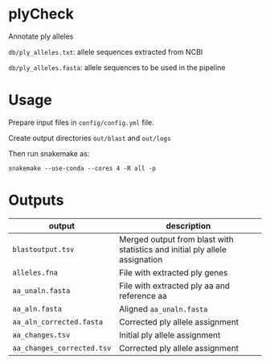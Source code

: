 # plyCheck

Annotate ply alleles

``db/ply_alleles.txt``: allele sequences extracted from NCBI

``db/ply_alleles.fasta``: allele sequences to be used in the pipeline

# Usage

Prepare input files in ``config/config.yml`` file.

Create output directories ``òut/blast`` and ``out/logs``

Then  run snakemake as:

``snakemake --use-conda --cores 4 -R all -p``

# Outputs

| output  | description |
|----------|----------|
| ``blastoutput.tsv``    | Merged output from blast with statistics and initial ply allele assignation    |
| ``alleles.fna``    | File with extracted ply genes    |
| ``aa_unaln.fasta``    | File with extracted ply aa and reference aa   |
| ``aa_aln.fasta``    | Aligned  ``aa_unaln.fasta``    |
| ``aa_aln_corrected.fasta``    | Corrected ply allele assignment    |
| ``aa_changes.tsv``    | Initial ply allele assignment    |
| ``aa_changes_corrected.tsv``    | Corrected ply allele assignment    |

